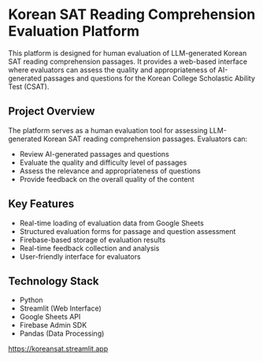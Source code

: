 # Korean SAT Reading Comprehension Evaluation Platform

This platform is designed for human evaluation of LLM-generated Korean SAT reading comprehension passages. It provides a web-based interface where evaluators can assess the quality and appropriateness of AI-generated passages and questions for the Korean College Scholastic Ability Test (CSAT).

## Project Overview

The platform serves as a human evaluation tool for assessing LLM-generated Korean SAT reading comprehension passages. 
Evaluators can:
- Review AI-generated passages and questions
- Evaluate the quality and difficulty level of passages
- Assess the relevance and appropriateness of questions
- Provide feedback on the overall quality of the content

## Key Features

- Real-time loading of evaluation data from Google Sheets
- Structured evaluation forms for passage and question assessment
- Firebase-based storage of evaluation results
- Real-time feedback collection and analysis
- User-friendly interface for evaluators

## Technology Stack

- Python
- Streamlit (Web Interface)
- Google Sheets API
- Firebase Admin SDK
- Pandas (Data Processing)
  

https://koreansat.streamlit.app
